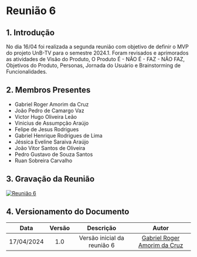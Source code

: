# Reunião 6

## 1. Introdução

No dia 16/04 foi realizada a segunda reunião com objetivo de definir o MVP do projeto UnB-TV para o semestre 2024.1. Foram revisados e aprimorados as atividades de Visão do Produto, O Produto É - NÃO É - FAZ - NÃO FAZ, Objetivos do Produto, Personas, Jornada do Usuário e Brainstorming de Funcionalidades.

## 2. Membros Presentes

  - Gabriel Roger Amorim da Cruz
  - João Pedro de Camargo Vaz
  - Victor Hugo Oliveira Leão
  - Vinicius de Assumpção Araújo
  - Felipe de Jesus Rodrigues
  - Gabriel Henrique Rodrigues de Lima
  - Jéssica Eveline Saraiva Araújo
  - João Vitor Santos de Oliveira
  - Pedro Gustavo de Souza Santos
  - Ruan Sobreira Carvalho

## 3. Gravação da Reunião

[![Reunião 6](https://img.youtube.com/vi/JXOmFiXrFeQ/0.jpg)](https://www.youtube.com/watch?v=JXOmFiXrFeQ)

## 4. Versionamento do Documento

| Data | Versão | Descrição | Autor |
| :-----: | :-------------: | :---------------: | :-: |
| 17/04/2024 | 1.0 | Versão inicial da reunião 6 | [Gabriel Roger Amorim da Cruz](https://github.com/GabrielRoger07) |
